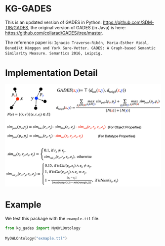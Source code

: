 # KG-GADES
This is an updated version of GADES in Python: https://github.com/SDM-TIB/GADES, the original version of GADES (in Java) is here: https://github.com/collarad/GADES/tree/master. 

The reference paper is: `Ignacio Traverso-Ribón, Maria-Esther Vidal, Benedikt Kämpgen and York Sure-Vetter. GADES: A Graph-based Semantic Similarity Measure. Semantics 2016, Leipzig.`

# Implementation Detail
![kg_gades](https://github.com/SDM-TIB/KG-GADES/blob/main/kg_gades.png)

# Example
We test this package with the `example.ttl` file. 
```python
from kg_gades import MyOWLOntology

MyOWLOntology("exmaple.ttl")
```
